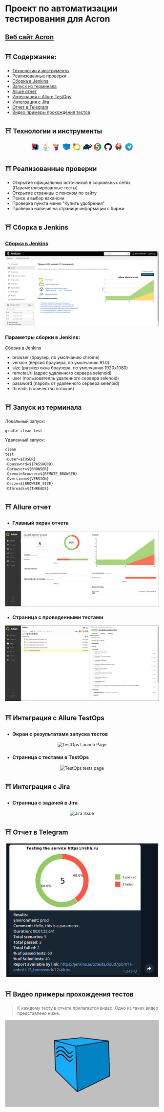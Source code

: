# Проект по автоматизации тестирования для Acron
## <a target="_blank" href="https://www.acron.ru/">Веб сайт Acron</a>

## :shinto_shrine: Содержание:

- <a href="#shinto_shrine-технологии-и-инструменты">Технологии и инструменты</a>
- <a href="#shinto_shrine-реализованные-проверки">Реализованные проверки</a>
- <a href="#shinto_shrine-сборка-в-Jenkins">Сборка в Jenkins</a>
- <a href="#shinto_shrine-запуск-из-терминала">Запуск из терминала</a>
- <a href="#shinto_shrine-allure-отчет">Allure отчет</a>
- <a href="#shinto_shrine-интеграция-с-allure-testops">Интеграция с Allure TestOps</a>
- <a href="#shinto_shrine-интеграция-с-jira">Интеграция с Jira</a>
- <a href="#shinto_shrine-отчет-в-telegram">Отчет в Telegram</a>
- <a href="#shinto_shrine-видео-примеры-прохождения-тестов">Видео примеры прохождения тестов</a>

## :shinto_shrine: Технологии и инструменты
<p align="center">
<img width="6%" title="IntelliJ IDEA" src="images/logo/Intelij_IDEA.svg">
<img width="6%" title="Java" src="images/logo/Java.svg">
<img width="6%" title="Selenide" src="images/logo/Selenide.svg">
<img width="6%" title="Selenoid" src="images/logo/Selenoid.svg">
<img width="6%" title="Allure Report" src="images/logo/Allure_Report.svg">
<img width="6%" title="Gradle" src="images/logo/Gradle.svg">
<img width="6%" title="JUnit5" src="images/logo/JUnit5.svg">
<img width="6%" title="GitHub" src="images/logo/GitHub.svg">
<img width="6%" title="Jenkins" src="images/logo/Jenkins.svg">
<img width="6%" title="Telegram" src="images/logo/Telegram.svg">
</p>

## :shinto_shrine: Реализованные проверки
- Открытие официальных источников в социальных сетях (Параметризированные тесты)
- Открытие страницы с поиском по сайту
- Поиск и выбор вакансии
- Проверка пункта меню "Купить удобрения"
- Проверка наличия на странице информации с биржи

## :shinto_shrine: Сборка в Jenkins
### <a target="_blank" href="https://jenkins.autotests.cloud/job/011-katana_sword_party-13-autotests/">Сборка в Jenkins</a>
<p align="center">
<img title="Jenkins Dashboard" src="images/screenshots/jenkins-dashboard.png">
</p>

### Параметры сборки в Jenkins:
Сборка в Jenkins

- browser (браузер, по умолчанию chrome)
- version (версия браузера, по умолчанию 91.0)
- size (размер окна браузера, по умолчанию 1920x1080)
- remoteUrl (адрес удаленного сервера selenoid)
- user (пользователль удаленного сервера selenoid)
- password (пароль от удаленного сервера selenoid)
- threads (количество потоков)

## :shinto_shrine: Запуск из терминала
Локальный запуск:
```
gradle clean test
```

Удаленный запуск:
```
clean
test
-Duser=${USER}
-Dpassword=${PASSWORD}
-Dbrowser=${BROWSER}
-DremoteBrowser=${REMOTE_BROWSER}
-Dversion=${VERSION}
-Dsize=${BROWSER_SIZE}
-Dthreads=${THREADS}
```

## :shinto_shrine: Allure отчет
- ### Главный экран отчета
<p align="center">
<img title="Allure Overview Dashboard" src="images/screenshots/allure-main-page.png">
</p>

- ### Страница с проведенными тестами
<p align="center">
<img title="Allure Test Page" src="images/screenshots/allure-test-page.png">
</p>

## :shinto_shrine: Интеграция с Allure TestOps
- ### Экран с результатами запуска тестов
<p align="center">
<img title="TestOps Launch Page" src="images/screenshots/test-ops-launch-page.png">
</p>

- ### Страница с тестами в TestOps
<p align="center">
<img title="TestOps tests page" src="images/screenshots/test-ops-tests-page.png">
</p>

## :shinto_shrine: Интеграция с Jira
- ### Страница с задачей в Jira
<p align="center">
<img title="Jira issue" src="images/screenshots/jira-issue.png">
</p>

## :shinto_shrine: Отчет в Telegram
<p align="center">
<img title="Telegram notification message" src="images/screenshots/telegram-notification.png">
</p>

## :shinto_shrine: Видео примеры прохождения тестов
> К каждому тесту в отчете прилагается видео. Одно из таких видео представлено ниже.
<p align="center">
  <img title="Selenoid Video" src="images/gif/test-run.gif">
</p>